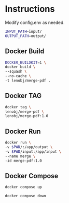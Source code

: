 # Instructions

Modify config.env as needed.

```bash
INPUT_PATH=input/
OUTPUT_PATH=output/
```

## Docker Build

```bash
DOCKER_BUILDKIT=1 \
docker build \
--squash \
--no-cache \
-t lenobj/merge-pdf .
```

## Docker TAG

```bash
docker tag \
lenobj/merge-pdf \
lenobj/merge-pdf:1.0
```

## Docker Run

```bash
docker run \
-v $PWD/:/app/output \
-v $PWD/input:/app/input \
--name merge \
-id merge-pdf:1.0
```

## Docker Compose

```bash
docker compose up
```

```bash
docker compose down
```
